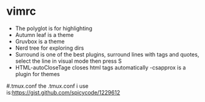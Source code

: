 # vimrc
- The polyglot is for highlighting
- Autumn leaf is a theme
- Gruvbox is a theme
- Nerd tree for exploring dirs
- Surround is one of the best plugins, surround lines with tags and quotes, select the line in visual mode
then press S<what u want to surround it with>
- HTML-autoCloseTage closes html tags automatically
-csapprox is a plugin for themes
 
 
 #.tmux.conf
the .tmux.conf i use is:https://gist.github.com/spicycode/1229612

